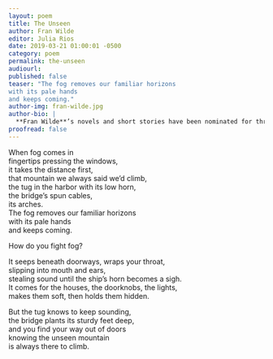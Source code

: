 ```yaml
---
layout: poem
title: The Unseen
author: Fran Wilde
editor: Julia Rios
date: 2019-03-21 01:00:01 -0500
category: poem
permalink: the-unseen
audiourl:
published: false
teaser: "The fog removes our familiar horizons  
with its pale hands   
and keeps coming."
author-img: fran-wilde.jpg
author-bio: |
  **Fran Wilde**’s novels and short stories have been nominated for three Nebula Awards and two Hugos, and include her Andre Norton- and Compton-Crook-winning debut novel, _Updraft_ (Tor 2015), its sequels, _Cloudbound_ (2016) and _Horizon_ (2017), and the novelette “The Jewel and Her Lapidary” (Tor.com Publishing 2016). Her short stories appear in _Asimov's Science Fiction_, _Tor.com_, _Beneath Ceaseless Skies_, _Shimmer Magazine_, _Nature Futures_, and the _2017 Year’s Best Dark Fantasy and Horror_. She writes for publications including _The Washington Post_, _Tor.com_, _Clarkesworld_, _iO9.com_, and _GeekMom.com_. You can find her on Twitter, Facebook, and at [franwilde.net](http://www.franwilde.net).
proofread: false
---
```


When fog comes in  
fingertips pressing the windows,   
it takes the distance first,  
that mountain we always said we’d climb,  
the tug in the harbor with its low horn,  
the bridge’s spun cables,  
its arches.  
The fog removes our familiar horizons   
with its pale hands   
and keeps coming.

How do you fight fog?

It seeps beneath doorways, wraps your throat,  
slipping into mouth and ears,  
stealing sound until the ship’s horn becomes a sigh.  
It comes for the houses, the doorknobs, the lights,  
makes them soft, then holds them hidden.

But the tug knows to keep sounding,  
the bridge plants its sturdy feet deep,  
and you find your way out of doors  
knowing the unseen mountain  
is always there to climb.
